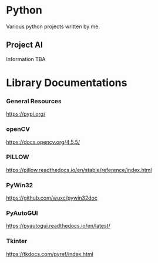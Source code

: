 # Python
Various python projects written by me.

## Project AI
Information TBA

# Library Documentations
### General Resources
https://pypi.org/

### openCV 
https://docs.opencv.org/4.5.5/

### PILLOW
https://pillow.readthedocs.io/en/stable/reference/index.html

### PyWin32
https://github.com/wuxc/pywin32doc

### PyAutoGUI
https://pyautogui.readthedocs.io/en/latest/

### Tkinter
https://tkdocs.com/pyref/index.html
